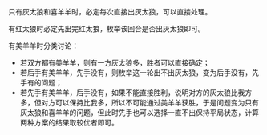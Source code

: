 只有灰太狼和喜羊羊时，必定每次直接出灰太狼，可以直接处理。

有红太狼时必定先出完红太狼，枚举该回合是否出灰太狼即可。

有美羊羊时分类讨论：

- 若双方都有美羊羊，则有一方灰太狼多，胜者可以直接确定；
- 若后手有美羊羊，先手没有，则枚举这一轮出不出灰太狼，变为后手没有，先手有的问题；
- 若先手有美羊羊，后手没有，如果不能直接胜利，说明对方的灰太狼比我方多，但对方可以保持比我多，所以不可能通过美羊羊获胜，于是问题变为只有灰太狼和喜羊羊的问题，但此时先手也可以选择一直不出保持平局状态，计算两种方案的结果取较优者即可。
